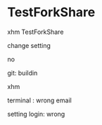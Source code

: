 # TestForkShare
xhm TestForkShare

change setting

no 

git: buildin

xhm

terminal : wrong email

setting login: wrong 